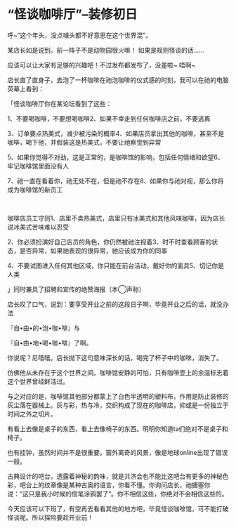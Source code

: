 # “怪谈咖啡厅”–装修初日

呼~“这个年头，没点噱头都不好意思在这个世界混”。

某店长如是说到。前一阵子不是动物园很火嘛！ 如果是规则怪谈的话……

应该可以让大家有足够的兴趣吧！不过发布都发布了，没差啦~ 唔啊~

店长直了直身子，去泡了一杯咖啡在祂泡咖啡的仪式感的时刻，我可以在祂的电脑荧幕上看到：

「怪谈咖啡厅你在某论坛看到了这些：

1、不要喝咖啡，不要想喝咖啡2、如果不幸走到任何咖啡店之前，不要逃离

3、订单要点热美式，减少被污染的概率4、如果店员拿出其他的咖啡，甚至不是咖啡，喝下他，并假装这是热美式，不要让祂察觉到异常

5、如果你觉得不对劲，这是正常的，是咖啡馆的影响，包括任何情绪和欲望6、牢记咖啡馆里面没有人

7、祂一直在看着你，祂无处不在，但是祂不存在8、如果你与祂对视，那么你将成为咖啡馆的新员工

  

咖啡店员工守则1、店里不卖热美式，店里只有冰美式和其他风味咖啡，因为店长说冰美式苦味难以忍受

2、你必须扮演好自己店员的角色，你仍然被祂注视着3、时不时查看顾客的状态，是否异常，如果祂表现的很异常，祂应该成为你的同事

4、不要试图进入任何其他区域，你只能在前台活动，戴好你的面具5、切记你是人类

」同时兼具了招聘和宣传的绝赞海报（本◯声称）

店长叹了口气，说到：要享受开业之前的这段日子啊，毕竟开业之后的话，就没办法

『自•由•的•泡•咖•啡』与

『自•由•地•喝•咖•啡』了啊。

你说呢？尼嘻嘻。店长抛下这句意味深长的话，喝完了杯子中的咖啡，消失了。

仿佛他从未存在于这个世界之间。咖啡馆安静的可怕，只有咖啡壶上的余温标志着这个世界曾经鲜活过。

与之对应的是，咖啡馆其他部分都蒙上了白色半透明的塑料布，作用是防止装修的灰尘落在器械上。灰与彩，热与冷，交织构成了现在的咖啡店，抑或是一份独立于时间之外之切片。

有看上去像是桌子的东西，看上去像椅子的东西。明明你知道ta们绝对不是桌子和椅子。

也有挂钟，虽然时间并不是很重要。窗外离奇的风景，像是地球online出现了错误一般。

古典设计的吧台，透露着神秘的韵味，就是共济会也不能比这吧台有更多的神秘色彩，吧台上的纹章像是某种古奥的语言，你看不懂。你询问店长，祂搪塞你说：“这只是我小时候的信笔涂鸦罢了”。你不相信这些，你绝对不会相信这些的。

今天应该可以下班了，有空再去看看其他的地方吧，毕竟怪谈咖啡馆，可不能打破怪谈呢。所以探险要趁开业前！ 

